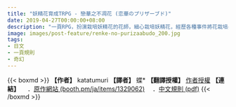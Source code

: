 ```yaml
---
title: "妖精花育成TRPG - 戀華之不凋花 (恋華のプリザーブド)"
date: 2019-04-27T00:00:00+08:00
description: "一頁RPG，扮演栽培妖精花的花師，細心栽培妖精花，經歷各種事件將花栽培長大後，獻給王室－－或者，你們另有打算？"
image: images/post-feature/renke-no-purizaabudo_200.jpg
tags: 
- 日文
- 一頁規則
- 奇幻
---
```

{{< boxmd >}}
**【作者】** katatumuri
**【譯者】** 蝶\*
**【翻譯授權】** [作者授權](https://images.plurk.com/cSM71tkBLfgdDQHUvLbQw.png)
**【連結】**
　．[原作網站 (booth.pm/ja/items/1329062)](https://booth.pm/ja/items/1329062)
　．[中文規則 (pdf)](https://www.plurk.com/p/nao1os)
{{< /boxmd >}}


